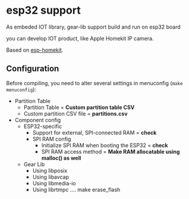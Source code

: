 # esp32 support

As embeded IOT library, gear-lib support build and run on esp32 board

you can develop IOT product, like Apple Homekit IP camera.

Based on [esp-homekit](https://github.com/maximkulkin/esp-homekit).

## Configuration

Before compiling, you need to alter several settings in menuconfig (`make
menuconfig`):
* Partition Table
    * Partition Table = **Custom partition table CSV**
    * Custom partition CSV file = **partitions.csv**
* Component config
    * ESP32-specific
        * Support for external, SPI-connected RAM = **check**
        * SPI RAM config
            * Initialize SPI RAM when booting the ESP32 = **check**
            * SPI RAM access method = **Make RAM allocatable using malloc() as well**
    * Gear Lib
        * Using libposix
        * Using libavcap
        * Using libmedia-io
        * Using librtmpc
      ....
make erase_flash
